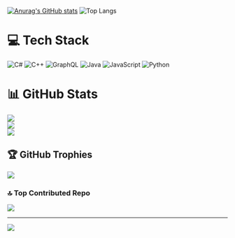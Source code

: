 [![Anurag's GitHub stats](https://github-readme-stats.vercel.app/api?username=macapac&show_icons=true&theme=radical&hide=contribs)](https://github.com/macapac/github-readme-stats)
![Top Langs](https://github-readme-stats.vercel.app/api/top-langs/?username=macapac&hide_progress=true&theme=radical)




# 💻 Tech Stack
![C#](https://img.shields.io/badge/c%23-%23239120.svg?style=for-the-badge&logo=csharp&logoColor=white) ![C++](https://img.shields.io/badge/c++-%2300599C.svg?style=for-the-badge&logo=c%2B%2B&logoColor=white) ![GraphQL](https://img.shields.io/badge/-GraphQL-E10098?style=for-the-badge&logo=graphql&logoColor=white) ![Java](https://img.shields.io/badge/java-%23ED8B00.svg?style=for-the-badge&logo=openjdk&logoColor=white) ![JavaScript](https://img.shields.io/badge/javascript-%23323330.svg?style=for-the-badge&logo=javascript&logoColor=%23F7DF1E) ![Python](https://img.shields.io/badge/python-3670A0?style=for-the-badge&logo=python&logoColor=ffdd54)
# 📊 GitHub Stats
![](https://github-readme-stats.vercel.app/api?username=macapac&theme=radical&hide_border=true&include_all_commits=false&count_private=false&hide=contribs)<br/>
![](https://github-readme-streak-stats.herokuapp.com/?user=macapac&theme=radical&hide_border=true)<br/>
![](https://github-readme-stats.vercel.app/api/top-langs/?username=macapac&theme=radical&hide_border=true&include_all_commits=false&count_private=false&layout=compact)

## 🏆 GitHub Trophies
![](https://github-profile-trophy.vercel.app/?username=macapac&theme=radical&no-frame=true&no-bg=true&margin-w=4)

### 🔝 Top Contributed Repo
![](https://github-contributor-stats.vercel.app/api?username=macapac&limit=5&theme=dark&combine_all_yearly_contributions=true)

---
[![](https://visitcount.itsvg.in/api?id=macapac&icon=0&color=12)](https://visitcount.itsvg.in)

<!-- Proudly created with GPRM ( https://gprm.itsvg.in ) -->
